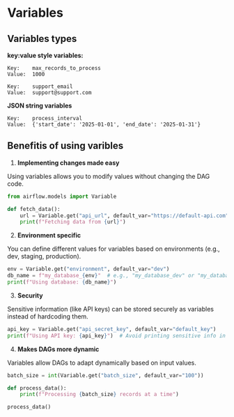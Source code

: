 # Variables

## Variables types

**key:value style variables:**

```
Key:    max_records_to_process
Value:  1000

Key:    support_email
Value:  support@support.com
```

**JSON string variables**

```
Key:    process_interval
Value:  {'start_date': '2025-01-01', 'end_date': '2025-01-31'}
```

##  Benefitis of using varibles

1. **Implementing changes made easy**

Using variables allows you to modify values without changing the DAG code.
```python
from airflow.models import Variable

def fetch_data():
    url = Variable.get("api_url", default_var="https://default-api.com")
    print(f"Fetching data from {url}")
```

2. **Environment specific**

You can define different values for variables based on environments (e.g., dev, staging, production).
```python
env = Variable.get("environment", default_var="dev")
db_name = f"my_database_{env}"  # e.g., "my_database_dev" or "my_database_prod"
print(f"Using database: {db_name}")
```

3. **Security**

Sensitive information (like API keys) can be stored securely as variables instead of hardcoding them.
```python
api_key = Variable.get("api_secret_key", default_var="default_key")
print(f"Using API key: {api_key}")  # Avoid printing sensitive info in logs
```

4. **Makes DAGs more dynamic**

Variables allow DAGs to adapt dynamically based on input values.
```python
batch_size = int(Variable.get("batch_size", default_var="100"))

def process_data():
    print(f"Processing {batch_size} records at a time")

process_data()
```
